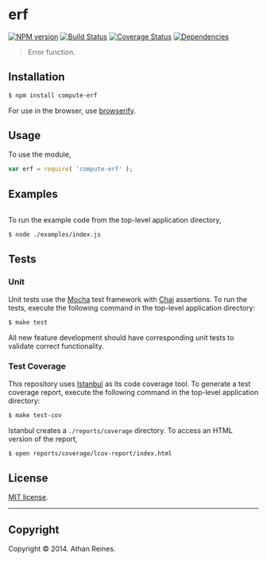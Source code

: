 erf
===
[![NPM version][npm-image]][npm-url] [![Build Status][travis-image]][travis-url] [![Coverage Status][coveralls-image]][coveralls-url] [![Dependencies][dependencies-image]][dependencies-url]

> Error function.


## Installation

``` bash
$ npm install compute-erf
```

For use in the browser, use [browserify](https://github.com/substack/node-browserify).


## Usage

To use the module,

``` javascript
var erf = require( 'compute-erf' );
```


## Examples

``` javascript

```

To run the example code from the top-level application directory,

``` bash
$ node ./examples/index.js
```


## Tests

### Unit

Unit tests use the [Mocha](http://visionmedia.github.io/mocha) test framework with [Chai](http://chaijs.com) assertions. To run the tests, execute the following command in the top-level application directory:

``` bash
$ make test
```

All new feature development should have corresponding unit tests to validate correct functionality.


### Test Coverage

This repository uses [Istanbul](https://github.com/gotwarlost/istanbul) as its code coverage tool. To generate a test coverage report, execute the following command in the top-level application directory:

``` bash
$ make test-cov
```

Istanbul creates a `./reports/coverage` directory. To access an HTML version of the report,

``` bash
$ open reports/coverage/lcov-report/index.html
```


## License

[MIT license](http://opensource.org/licenses/MIT). 


---
## Copyright

Copyright &copy; 2014. Athan Reines.


[npm-image]: http://img.shields.io/npm/v/compute-erf.svg
[npm-url]: https://npmjs.org/package/compute-erf

[travis-image]: http://img.shields.io/travis/compute-io/erf/master.svg
[travis-url]: https://travis-ci.org/compute-io/erf

[coveralls-image]: https://img.shields.io/coveralls/compute-io/erf/master.svg
[coveralls-url]: https://coveralls.io/r/compute-io/erf?branch=master

[dependencies-image]: http://img.shields.io/david/compute-io/erf.svg
[dependencies-url]: https://david-dm.org/compute-io/erf

[dev-dependencies-image]: http://img.shields.io/david/dev/compute-io/erf.svg
[dev-dependencies-url]: https://david-dm.org/dev/compute-io/erf

[github-issues-image]: http://img.shields.io/github/issues/compute-io/erf.svg
[github-issues-url]: https://github.com/compute-io/erf/issues